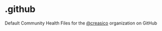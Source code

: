 # .github

Default Community Health Files for the [@creasico](https://github.com/creasico) organization on GitHub